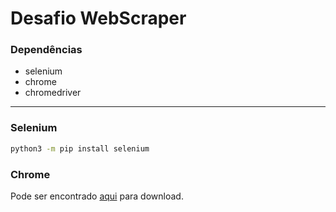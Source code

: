# Desafio WebScraper
### Dependências 
- selenium
- chrome
- chromedriver
___
### Selenium
```bash
python3 -m pip install selenium
```
### Chrome
Pode ser encontrado [aqui](https://www.google.pt/intl/pt-PT/chrome/) para download.



